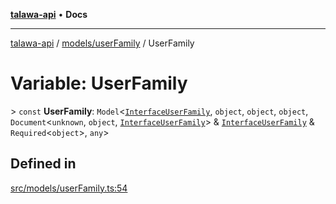 [**talawa-api**](../../../README.md) • **Docs**

***

[talawa-api](../../../modules.md) / [models/userFamily](../README.md) / UserFamily

# Variable: UserFamily

\> `const` **UserFamily**: `Model`\<[`InterfaceUserFamily`](../interfaces/InterfaceUserFamily.md), `object`, `object`, `object`, `Document`\<`unknown`, `object`, [`InterfaceUserFamily`](../interfaces/InterfaceUserFamily.md)\> & [`InterfaceUserFamily`](../interfaces/InterfaceUserFamily.md) & `Required`\<`object`\>, `any`\>

## Defined in

[src/models/userFamily.ts:54](https://github.com/PalisadoesFoundation/talawa-api/blob/f4877b986932181336f42a7336754de05976cd97/src/models/userFamily.ts#L54)
